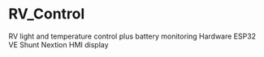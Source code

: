 # RV_Control
RV light and temperature control plus battery monitoring
Hardware
ESP32
VE Shunt
Nextion HMI display

